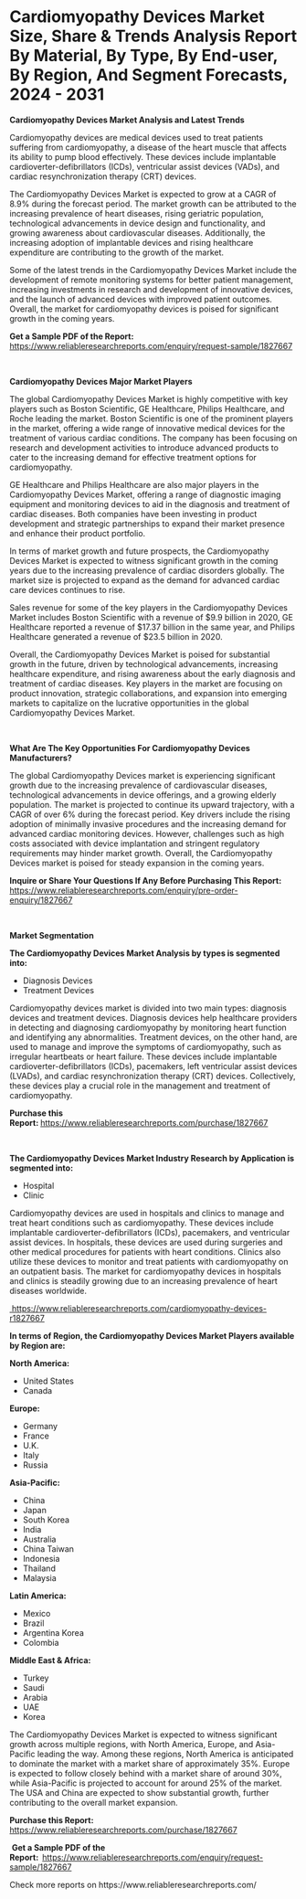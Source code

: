 <p><h1>Cardiomyopathy Devices Market Size, Share & Trends Analysis Report By Material, By Type, By End-user, By Region, And Segment Forecasts, 2024 - 2031</h1></p><p><strong>Cardiomyopathy Devices Market Analysis and Latest Trends</strong></p>
<p><p>Cardiomyopathy devices are medical devices used to treat patients suffering from cardiomyopathy, a disease of the heart muscle that affects its ability to pump blood effectively. These devices include implantable cardioverter-defibrillators (ICDs), ventricular assist devices (VADs), and cardiac resynchronization therapy (CRT) devices.</p><p>The Cardiomyopathy Devices Market is expected to grow at a CAGR of 8.9% during the forecast period. The market growth can be attributed to the increasing prevalence of heart diseases, rising geriatric population, technological advancements in device design and functionality, and growing awareness about cardiovascular diseases. Additionally, the increasing adoption of implantable devices and rising healthcare expenditure are contributing to the growth of the market.</p><p>Some of the latest trends in the Cardiomyopathy Devices Market include the development of remote monitoring systems for better patient management, increasing investments in research and development of innovative devices, and the launch of advanced devices with improved patient outcomes. Overall, the market for cardiomyopathy devices is poised for significant growth in the coming years.</p></p>
<p><strong>Get a Sample PDF of the Report:&nbsp;</strong> <a href="https://www.reliableresearchreports.com/enquiry/request-sample/1827667">https://www.reliableresearchreports.com/enquiry/request-sample/1827667</a></p>
<p>&nbsp;</p>
<p><strong>Cardiomyopathy Devices Major Market Players</strong></p>
<p><p>The global Cardiomyopathy Devices Market is highly competitive with key players such as Boston Scientific, GE Healthcare, Philips Healthcare, and Roche leading the market. Boston Scientific is one of the prominent players in the market, offering a wide range of innovative medical devices for the treatment of various cardiac conditions. The company has been focusing on research and development activities to introduce advanced products to cater to the increasing demand for effective treatment options for cardiomyopathy.</p><p>GE Healthcare and Philips Healthcare are also major players in the Cardiomyopathy Devices Market, offering a range of diagnostic imaging equipment and monitoring devices to aid in the diagnosis and treatment of cardiac diseases. Both companies have been investing in product development and strategic partnerships to expand their market presence and enhance their product portfolio.</p><p>In terms of market growth and future prospects, the Cardiomyopathy Devices Market is expected to witness significant growth in the coming years due to the increasing prevalence of cardiac disorders globally. The market size is projected to expand as the demand for advanced cardiac care devices continues to rise.</p><p>Sales revenue for some of the key players in the Cardiomyopathy Devices Market includes Boston Scientific with a revenue of $9.9 billion in 2020, GE Healthcare reported a revenue of $17.37 billion in the same year, and Philips Healthcare generated a revenue of $23.5 billion in 2020.</p><p>Overall, the Cardiomyopathy Devices Market is poised for substantial growth in the future, driven by technological advancements, increasing healthcare expenditure, and rising awareness about the early diagnosis and treatment of cardiac diseases. Key players in the market are focusing on product innovation, strategic collaborations, and expansion into emerging markets to capitalize on the lucrative opportunities in the global Cardiomyopathy Devices Market.</p></p>
<p>&nbsp;</p>
<p><strong>What Are The Key Opportunities For Cardiomyopathy Devices Manufacturers?</strong></p>
<p><p>The global Cardiomyopathy Devices market is experiencing significant growth due to the increasing prevalence of cardiovascular diseases, technological advancements in device offerings, and a growing elderly population. The market is projected to continue its upward trajectory, with a CAGR of over 6% during the forecast period. Key drivers include the rising adoption of minimally invasive procedures and the increasing demand for advanced cardiac monitoring devices. However, challenges such as high costs associated with device implantation and stringent regulatory requirements may hinder market growth. Overall, the Cardiomyopathy Devices market is poised for steady expansion in the coming years.</p></p>
<p><strong>Inquire or Share Your Questions If Any Before Purchasing This Report:</strong> <a href="https://www.reliableresearchreports.com/enquiry/pre-order-enquiry/1827667">https://www.reliableresearchreports.com/enquiry/pre-order-enquiry/1827667</a></p>
<p>&nbsp;</p>
<p><strong>Market Segmentation</strong></p>
<p><strong>The Cardiomyopathy Devices Market Analysis by types is segmented into:</strong></p>
<p><ul><li>Diagnosis Devices</li><li>Treatment Devices</li></ul></p>
<p><p>Cardiomyopathy devices market is divided into two main types: diagnosis devices and treatment devices. Diagnosis devices help healthcare providers in detecting and diagnosing cardiomyopathy by monitoring heart function and identifying any abnormalities. Treatment devices, on the other hand, are used to manage and improve the symptoms of cardiomyopathy, such as irregular heartbeats or heart failure. These devices include implantable cardioverter-defibrillators (ICDs), pacemakers, left ventricular assist devices (LVADs), and cardiac resynchronization therapy (CRT) devices. Collectively, these devices play a crucial role in the management and treatment of cardiomyopathy.</p></p>
<p><strong>Purchase this Report:&nbsp;</strong><a href="https://www.reliableresearchreports.com/purchase/1827667">https://www.reliableresearchreports.com/purchase/1827667</a></p>
<p>&nbsp;</p>
<p><strong>The Cardiomyopathy Devices Market Industry Research by Application is segmented into:</strong></p>
<p><ul><li>Hospital</li><li>Clinic</li></ul></p>
<p><p>Cardiomyopathy devices are used in hospitals and clinics to manage and treat heart conditions such as cardiomyopathy. These devices include implantable cardioverter-defibrillators (ICDs), pacemakers, and ventricular assist devices. In hospitals, these devices are used during surgeries and other medical procedures for patients with heart conditions. Clinics also utilize these devices to monitor and treat patients with cardiomyopathy on an outpatient basis. The market for cardiomyopathy devices in hospitals and clinics is steadily growing due to an increasing prevalence of heart diseases worldwide.</p></p>
<p><a href="https://www.reliableresearchreports.com/cardiomyopathy-devices-r1827667">&nbsp;https://www.reliableresearchreports.com/cardiomyopathy-devices-r1827667</a></p>
<p><strong>In terms of Region, the Cardiomyopathy Devices Market Players available by Region are:</strong></p>
<p>
    <p> <strong> North America: </strong>
        <ul>
            <li>United States</li>
            <li>Canada</li>
        </ul>
        </p> 
    <p> <strong> Europe: </strong>
        <ul>
            <li>Germany</li>
            <li>France</li>
            <li>U.K.</li>
            <li>Italy</li>
            <li>Russia</li>
        </ul>
        </p> 
    <p> <strong> Asia-Pacific: </strong>
        <ul>
            <li>China</li>
            <li>Japan</li>
            <li>South Korea</li>
            <li>India</li>
            <li>Australia</li>
            <li>China Taiwan</li>
            <li>Indonesia</li>
            <li>Thailand</li>
            <li>Malaysia</li>
        </ul>
        </p> 
    <p> <strong> Latin America: </strong>
        <ul>
            <li>Mexico</li>
            <li>Brazil</li>
            <li>Argentina Korea</li>
            <li>Colombia</li>
        </ul>
        </p> 
    <p> <strong> Middle East & Africa: </strong>
        <ul>
            <li>Turkey</li>
            <li>Saudi</li>
            <li>Arabia</li>
            <li>UAE</li>
            <li>Korea</li>
        </ul>
    </p>
    </p>
<p><p>The Cardiomyopathy Devices Market is expected to witness significant growth across multiple regions, with North America, Europe, and Asia-Pacific leading the way. Among these regions, North America is anticipated to dominate the market with a market share of approximately 35%. Europe is expected to follow closely behind with a market share of around 30%, while Asia-Pacific is projected to account for around 25% of the market. The USA and China are expected to show substantial growth, further contributing to the overall market expansion.</p></p>
<p><strong>Purchase this Report: </strong><a href="https://www.reliableresearchreports.com/purchase/1827667">https://www.reliableresearchreports.com/purchase/1827667</a></p>
<p>&nbsp;<strong>Get a Sample PDF of the Report:&nbsp;&nbsp;</strong><a href="https://www.reliableresearchreports.com/enquiry/request-sample/1827667">https://www.reliableresearchreports.com/enquiry/request-sample/1827667</a></p>
<p><strong></strong></p>
<p>Check more reports on https://www.reliableresearchreports.com/</p>